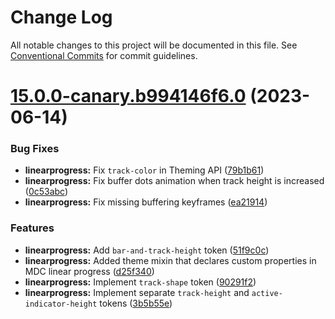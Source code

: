 # Change Log

All notable changes to this project will be documented in this file.
See [Conventional Commits](https://conventionalcommits.org) for commit guidelines.

# [15.0.0-canary.b994146f6.0](https://github.com/material-components/material-components-web/compare/v14.0.0...v15.0.0-canary.b994146f6.0) (2023-06-14)


### Bug Fixes

* **linearprogress:** Fix `track-color` in Theming API ([79b1b61](https://github.com/material-components/material-components-web/commit/79b1b612b9ec10a42caf5946efdead14e44e7f7a))
* **linearprogress:** Fix buffer dots animation when track height is increased ([0c53abc](https://github.com/material-components/material-components-web/commit/0c53abc81c05b9afecc127380c700c99fac5d2f8))
* **linearprogress:** Fix missing buffering keyframes ([ea21914](https://github.com/material-components/material-components-web/commit/ea219142617255a2b365823701b6ea43ff9a9611))


### Features

* **linearprogress:** Add `bar-and-track-height` token ([51f9c0c](https://github.com/material-components/material-components-web/commit/51f9c0c28888cc20bcfd982e3c3ee6d8701b276c))
* **linearprogress:** Added theme mixin that declares custom properties in MDC linear progress ([d25f340](https://github.com/material-components/material-components-web/commit/d25f3404c0a8658f2639cd7845a98aef62063988))
* **linearprogress:** Implement `track-shape` token ([90291f2](https://github.com/material-components/material-components-web/commit/90291f2e27c48df2958bdf5fd1854b79f032cf96))
* **linearprogress:** Implement separate `track-height` and `active-indicator-height` tokens ([3b5b55e](https://github.com/material-components/material-components-web/commit/3b5b55e31a3f69bc1b4f380f57b9276bfb2ad4a8))
